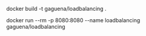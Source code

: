 docker build -t gaguena/loadbalancing .


docker run --rm -p 8080:8080 --name loadbalancing gaguena/loadbalancing 